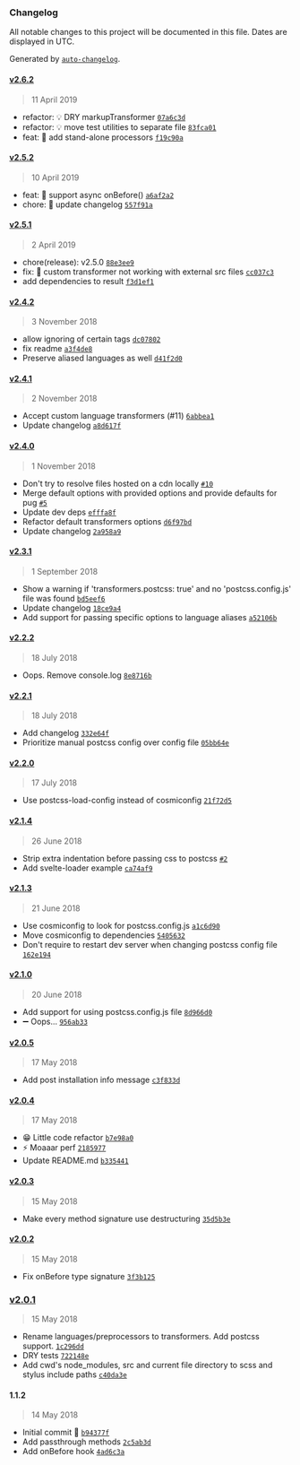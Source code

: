 ### Changelog

All notable changes to this project will be documented in this file. Dates are displayed in UTC.

Generated by [`auto-changelog`](https://github.com/CookPete/auto-changelog).

#### [v2.6.2](https://github.com/kaisermann/svelte-preprocess/compare/v2.5.2...v2.6.2)

> 11 April 2019

- refactor: 💡 DRY markupTransformer [`07a6c3d`](https://github.com/kaisermann/svelte-preprocess/commit/07a6c3d665645a4a4a1277c6119e06c406ec7b68)
- refactor: 💡 move test utilities to separate file [`83fca01`](https://github.com/kaisermann/svelte-preprocess/commit/83fca014e2d5cb2b4b85032b3d1d301202c507ad)
- feat: 🎸 add stand-alone processors [`f19c90a`](https://github.com/kaisermann/svelte-preprocess/commit/f19c90a1ed2838a8712b0c95dccbd8b005d8f9c0)

#### [v2.5.2](https://github.com/kaisermann/svelte-preprocess/compare/v2.5.1...v2.5.2)

> 10 April 2019

- feat: 🎸 support async onBefore() [`a6af2a2`](https://github.com/kaisermann/svelte-preprocess/commit/a6af2a276cfc728ed60631eba5072b83cb035991)
- chore: 🤖 update changelog [`557f91a`](https://github.com/kaisermann/svelte-preprocess/commit/557f91ae2b852c5c800746803f46bead8f43d010)

#### [v2.5.1](https://github.com/kaisermann/svelte-preprocess/compare/v2.4.2...v2.5.1)

> 2 April 2019

- chore(release): v2.5.0 [`88e3ee9`](https://github.com/kaisermann/svelte-preprocess/commit/88e3ee9dba4a8a4a8a4a8bdd9b4b6a76fcbd3867)
- fix: 🐛 custom transformer not working with external src files [`cc037c3`](https://github.com/kaisermann/svelte-preprocess/commit/cc037c3cdae72f16c1f977986a1434006dc3fe96)
- add dependencies to result [`f3d1ef1`](https://github.com/kaisermann/svelte-preprocess/commit/f3d1ef13234707383fb42c38094caeae2de632ff)

#### [v2.4.2](https://github.com/kaisermann/svelte-preprocess/compare/v2.4.1...v2.4.2)

> 3 November 2018

- allow ignoring of certain tags [`dc07802`](https://github.com/kaisermann/svelte-preprocess/commit/dc0780214e76ec9a0ef7d30234cfb6ed423967bd)
- fix readme [`a3f4de8`](https://github.com/kaisermann/svelte-preprocess/commit/a3f4de80fcd18f0cb5ad41c8387a59c83bb56e4d)
- Preserve aliased languages as well [`d41f2d0`](https://github.com/kaisermann/svelte-preprocess/commit/d41f2d04da8a64a3c584faf964b718cb590585de)

#### [v2.4.1](https://github.com/kaisermann/svelte-preprocess/compare/v2.4.0...v2.4.1)

> 2 November 2018

- Accept custom language transformers (#11) [`6abbea1`](https://github.com/kaisermann/svelte-preprocess/commit/6abbea1180df92c7e583d60ae059524ae5261d00)
- Update changelog [`a8d617f`](https://github.com/kaisermann/svelte-preprocess/commit/a8d617f30becea8df442d5a1ce92a4d917f0c861)

#### [v2.4.0](https://github.com/kaisermann/svelte-preprocess/compare/v2.3.1...v2.4.0)

> 1 November 2018

- Don't try to resolve files hosted on a cdn locally [`#10`](https://github.com/kaisermann/svelte-preprocess/pull/10)
- Merge default options with provided options and provide defaults for pug [`#5`](https://github.com/kaisermann/svelte-preprocess/pull/5)
- Update dev deps [`efffa8f`](https://github.com/kaisermann/svelte-preprocess/commit/efffa8fb0fc97f36d403cb70a0e97d4d64bfb4ad)
- Refactor default transformers options [`d6f97bd`](https://github.com/kaisermann/svelte-preprocess/commit/d6f97bdf314f00e823735269015a34c2dc06969e)
- Update changelog [`2a958a9`](https://github.com/kaisermann/svelte-preprocess/commit/2a958a93204782226d40f49cc5fa3f4f86696297)

#### [v2.3.1](https://github.com/kaisermann/svelte-preprocess/compare/v2.2.2...v2.3.1)

> 1 September 2018

- Show a warning if 'transformers.postcss: true' and no 'postcss.config.js' file was found [`bd5eef6`](https://github.com/kaisermann/svelte-preprocess/commit/bd5eef60e1afe2790d3606722edb03fc96049f81)
- Update changelog [`18ce9a4`](https://github.com/kaisermann/svelte-preprocess/commit/18ce9a4a459740e16d8587e0533ba34e0e7a8789)
- Add support for passing specific options to language aliases [`a52106b`](https://github.com/kaisermann/svelte-preprocess/commit/a52106b6da3bdd3ed18d711e77aad26dc5d73e37)

#### [v2.2.2](https://github.com/kaisermann/svelte-preprocess/compare/v2.2.1...v2.2.2)

> 18 July 2018

- Oops. Remove console.log [`8e8716b`](https://github.com/kaisermann/svelte-preprocess/commit/8e8716b1bad7a3a688f5886f7df1c122d7705d54)

#### [v2.2.1](https://github.com/kaisermann/svelte-preprocess/compare/v2.2.0...v2.2.1)

> 18 July 2018

- Add changelog [`332e64f`](https://github.com/kaisermann/svelte-preprocess/commit/332e64f277601eb4d2f2ab66ec3a98f03bc42b85)
- Prioritize manual postcss config over config file [`05bb64e`](https://github.com/kaisermann/svelte-preprocess/commit/05bb64e543521524e0bdb10306a5a2ba94149a48)

#### [v2.2.0](https://github.com/kaisermann/svelte-preprocess/compare/v2.1.4...v2.2.0)

> 17 July 2018

- Use postcss-load-config instead of cosmiconfig [`21f72d5`](https://github.com/kaisermann/svelte-preprocess/commit/21f72d52f05f72e8a44ab2ecce690dd8efac52c4)

#### [v2.1.4](https://github.com/kaisermann/svelte-preprocess/compare/v2.1.3...v2.1.4)

> 26 June 2018

- Strip extra indentation before passing css to postcss [`#2`](https://github.com/kaisermann/svelte-preprocess/pull/2)
- Add svelte-loader example [`ca74af9`](https://github.com/kaisermann/svelte-preprocess/commit/ca74af9caa2aec0a547686c0eb9a5e5b2c90d31a)

#### [v2.1.3](https://github.com/kaisermann/svelte-preprocess/compare/v2.1.0...v2.1.3)

> 21 June 2018

- Use cosmiconfig to look for postcss.config.js [`a1c6d90`](https://github.com/kaisermann/svelte-preprocess/commit/a1c6d908359864f5ef7bbf9fa9ca0dabc60c0227)
- Move cosmiconfig to dependencies [`5405632`](https://github.com/kaisermann/svelte-preprocess/commit/540563257eec8ce1eb9c78e2782ddaf1e5049c18)
- Don't require to restart dev server when changing postcss config file [`162e194`](https://github.com/kaisermann/svelte-preprocess/commit/162e194fec5cd88baf0c7ed870d80605f4afdd77)

#### [v2.1.0](https://github.com/kaisermann/svelte-preprocess/compare/v2.0.5...v2.1.0)

> 20 June 2018

- Add support for using postcss.config.js file [`8d966d0`](https://github.com/kaisermann/svelte-preprocess/commit/8d966d0f824500fec71acbaf2148df7092aa9f55)
- :heavy_minus_sign: Oops... [`956ab33`](https://github.com/kaisermann/svelte-preprocess/commit/956ab331421bfd724f1b4fc549fd747374f4f01d)

#### [v2.0.5](https://github.com/kaisermann/svelte-preprocess/compare/v2.0.4...v2.0.5)

> 17 May 2018

- Add post installation info message [`c3f833d`](https://github.com/kaisermann/svelte-preprocess/commit/c3f833d54d106d53b2e14b6d57d2a54b689d43dc)

#### [v2.0.4](https://github.com/kaisermann/svelte-preprocess/compare/v2.0.3...v2.0.4)

> 17 May 2018

- :grin: Little code refactor [`b7e98a0`](https://github.com/kaisermann/svelte-preprocess/commit/b7e98a05f938606615b8c71e06c9aa74402e8971)
- :zap: Moaaar perf [`2185977`](https://github.com/kaisermann/svelte-preprocess/commit/218597724c153bcf93f1fe3c9f080114378f32b1)
- Update README.md [`b335441`](https://github.com/kaisermann/svelte-preprocess/commit/b335441bef1bc8afd0ad088c152fe748b28ed324)

#### [v2.0.3](https://github.com/kaisermann/svelte-preprocess/compare/v2.0.2...v2.0.3)

> 15 May 2018

- Make every method signature use destructuring [`35d5b3e`](https://github.com/kaisermann/svelte-preprocess/commit/35d5b3e9d1bc8fc6970bdf309ad757d3f54f0629)

#### [v2.0.2](https://github.com/kaisermann/svelte-preprocess/compare/v2.0.1...v2.0.2)

> 15 May 2018

- Fix onBefore type signature [`3f3b125`](https://github.com/kaisermann/svelte-preprocess/commit/3f3b12524b3415157f29fb6bfd0fd11291bc1b3a)

### [v2.0.1](https://github.com/kaisermann/svelte-preprocess/compare/1.1.2...v2.0.1)

> 15 May 2018

- Rename languages/preprocessors to transformers. Add postcss support. [`1c296dd`](https://github.com/kaisermann/svelte-preprocess/commit/1c296dd3155e1a77510462cacac1f7b52870b00e)
- DRY tests [`722148e`](https://github.com/kaisermann/svelte-preprocess/commit/722148e5e6ac8bb9ac21a2ba8f6bca0d365a7d00)
- Add cwd's node_modules, src and current file directory to scss and stylus include paths [`c40da3e`](https://github.com/kaisermann/svelte-preprocess/commit/c40da3ef07d9e2755ed44caa702290a6a9015310)

#### 1.1.2

> 14 May 2018

- Initial commit :hatching_chick: [`b94377f`](https://github.com/kaisermann/svelte-preprocess/commit/b94377fbd94daf5ee79da1048331985592540b08)
- Add passthrough methods [`2c5ab3d`](https://github.com/kaisermann/svelte-preprocess/commit/2c5ab3d0f131753d5a8dacb4d8693418b6a3819f)
- Add onBefore hook [`4ad6c3a`](https://github.com/kaisermann/svelte-preprocess/commit/4ad6c3a94894aca3296be0e2f277ef7a6b1699b1)
